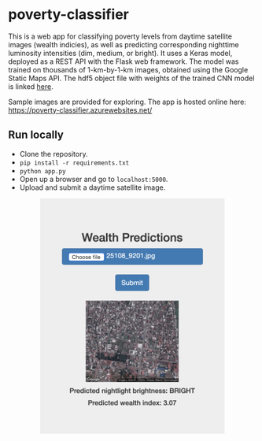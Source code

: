 # poverty-classifier
This is a web app for classifying poverty levels from daytime satellite images (wealth indicies), as well as predicting corresponding nighttime luminosity intensities (dim, medium, or bright). It uses a Keras model, deployed as a REST API with the Flask web framework. The model was trained on thousands of 1-km-by-1-km images, obtained using the Google Static Maps API. The hdf5 object file with weights of the trained CNN model is linked [here](https://drive.google.com/drive/folders/1BAJDuZ4kadwS76rjv7it2n0CzULiwZpE?usp=sharing).

Sample images are provided for exploring. The app is hosted online here: <https://poverty-classifier.azurewebsites.net/>

## Run locally
* Clone the repository.
* `pip install -r requirements.txt`
* `python app.py`
* Open up a browser and go to `localhost:5000`.
* Upload and submit a daytime satellite image.

<p align="center">
  <img src="static/app_screenshot.png" width="375">
</p>


